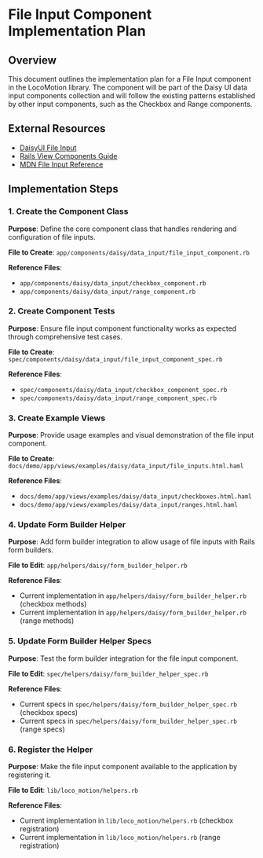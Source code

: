 # File Input Component Implementation Plan

## Overview

This document outlines the implementation plan for a File Input component in the LocoMotion library. The component will be part of the Daisy UI data input components collection and will follow the existing patterns established by other input components, such as the Checkbox and Range components.

## External Resources

- [DaisyUI File Input](https://v4.daisyui.com/components/file-input/)
- [Rails View Components Guide](https://viewcomponent.org/guide/)
- [MDN File Input Reference](https://developer.mozilla.org/en-US/docs/Web/HTML/Element/input/file)

## Implementation Steps

### 1. Create the Component Class

**Purpose**: Define the core component class that handles rendering and configuration of file inputs.

**File to Create**: `app/components/daisy/data_input/file_input_component.rb`

**Reference Files**:
- `app/components/daisy/data_input/checkbox_component.rb`
- `app/components/daisy/data_input/range_component.rb`

### 2. Create Component Tests

**Purpose**: Ensure file input component functionality works as expected through comprehensive test cases.

**File to Create**: `spec/components/daisy/data_input/file_input_component_spec.rb`

**Reference Files**:
- `spec/components/daisy/data_input/checkbox_component_spec.rb`
- `spec/components/daisy/data_input/range_component_spec.rb`

### 3. Create Example Views

**Purpose**: Provide usage examples and visual demonstration of the file input component.

**File to Create**: `docs/demo/app/views/examples/daisy/data_input/file_inputs.html.haml`

**Reference Files**:
- `docs/demo/app/views/examples/daisy/data_input/checkboxes.html.haml`
- `docs/demo/app/views/examples/daisy/data_input/ranges.html.haml`

### 4. Update Form Builder Helper

**Purpose**: Add form builder integration to allow usage of file inputs with Rails form builders.

**File to Edit**: `app/helpers/daisy/form_builder_helper.rb`

**Reference Files**:
- Current implementation in `app/helpers/daisy/form_builder_helper.rb` (checkbox methods)
- Current implementation in `app/helpers/daisy/form_builder_helper.rb` (range methods)

### 5. Update Form Builder Helper Specs

**Purpose**: Test the form builder integration for the file input component.

**File to Edit**: `spec/helpers/daisy/form_builder_helper_spec.rb`

**Reference Files**:
- Current specs in `spec/helpers/daisy/form_builder_helper_spec.rb` (checkbox specs)
- Current specs in `spec/helpers/daisy/form_builder_helper_spec.rb` (range specs)

### 6. Register the Helper

**Purpose**: Make the file input component available to the application by registering it.

**File to Edit**: `lib/loco_motion/helpers.rb`

**Reference Files**:
- Current implementation in `lib/loco_motion/helpers.rb` (checkbox registration)
- Current implementation in `lib/loco_motion/helpers.rb` (range registration)
